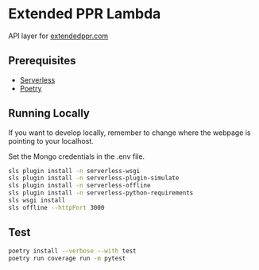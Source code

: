 # Extended PPR Lambda

API layer for [extendedppr.com](https://extendedppr.com)


## Prerequisites

* [Serverless](https://www.serverless.com/)
* [Poetry](https://python-poetry.org/)


## Running Locally

If you want to develop locally, remember to change where the webpage is pointing to your localhost.

Set the Mongo credentials in the .env file.

```bash
sls plugin install -n serverless-wsgi
sls plugin install -n serverless-plugin-simulate
sls plugin install -n serverless-offline
sls plugin install -n serverless-python-requirements
sls wsgi install
sls offline --httpPort 3000
```


## Test

```bash
poetry install --verbose --with test
poetry run coverage run -m pytest
```
